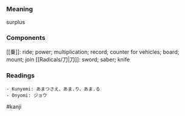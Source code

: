### Meaning

surplus

### Components

[[乗]]: ride; power; multiplication; record; counter for vehicles; board; mount; join [[Radicals/刀|刀]]: sword; saber; knife

### Readings

```
- Kunyomi: あまつさえ、あま.り、あま.る
- Onyomi: ジョウ
```

#kanji